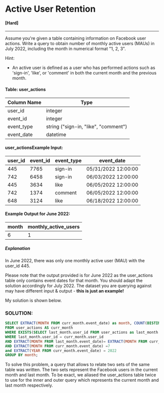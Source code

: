 # Active User Retention
#### [Hard]
  ---
Assume you're given a table containing information on Facebook user actions. Write a query to obtain number of monthly active users (MAUs) in July 2022, including the month in numerical format "1, 2, 3".

Hint:
- An active user is defined as a user who has performed actions such as 'sign-in', 'like', or 'comment' in both the current month and the previous month.

#### Table: user_actions 
|Column Name|	Type|
| ---- | ----|
|user_id|	integer|
|event_id|	integer|
|event_type|	string ("sign-in, "like", "comment")|
|event_date|	datetime|



#### user_actionsExample Input:
|user_id|	event_id|	event_type|	event_date|
|---|----|----|---|
|445	|7765	|sign-in|	05/31/2022 12:00:00|
|742|	6458|	sign-in|	06/03/2022 12:00:00|
|445|	3634|	like|	06/05/2022 12:00:00|
|742|	1374|	comment|	06/05/2022 12:00:00|
|648|	3124|	like|	06/18/2022 12:00:00|


#### Example Output for June 2022:
|month|	monthly_active_users|
| ---| ----|
|6|	1|


##### Explanation
In June 2022, there was only one monthly active user (MAU) with the user_id 445.

Please note that the output provided is for June 2022 as the user_actions table only contains event dates for that month. You should adapt the solution accordingly for July 2022.
The dataset you are querying against may have different input & output - **this is just an example!**

My solution is shown below.
### SOLUTION: 
```sql
SELECT EXTRACT(MONTH FROM curr_month.event_date) as month, COUNT(DISTINCT curr_month.user_id)
FROM user_actions AS curr_month
WHERE EXISTS(SELECT last_month.user_id FROM user_actions as last_month
WHERE last_month.user_id = curr_month.user_id 
AND EXTRACT(MONTH FROM last_month.event_date)= EXTRACT(MONTH FROM curr_month.event_date)-1)
AND EXTRACT(MONTH FROM curr_month.event_date) =7 
and EXTRACT(YEAR FROM curr_month.event_date) = 2022
GROUP BY month;
```

To solve this problem, a query that allows to relate two sets of the same table was written. The two sets represent the Facebook users in the current month and last month.
To be exact, we aliased the user_actions table twice to use for the inner and outer query  which represents the current month and last month respectively.



